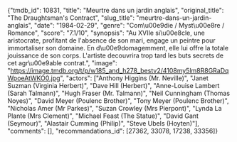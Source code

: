 {"tmdb_id": 10831, "title": "Meurtre dans un jardin anglais", "original_title": "The Draughtsman's Contract", "slug_title": "meurtre-dans-un-jardin-anglais", "date": "1984-02-29", "genre": "Com\u00e9die / Myst\u00e8re / Romance", "score": "7.1/10", "synopsis": "Au XVIIe si\u00e8cle, une aristocrate, profitant de l'absence de son mari, engage un peintre pour immortaliser son domaine. En d\u00e9domagemment, elle lui offre la totale jouissance de son corps. L'artiste decouvrira trop tard les buts secrets de cet agr\u00e9able contrat.", "image": "https://image.tmdb.org/t/p/w185_and_h278_bestv2/4108my5lm8R8GRaDqWpoeAtWKO0.jpg", "actors": ["Anthony Higgins (Mr. Neville)", "Janet Suzman (Virginia Herbert)", "Dave Hill (Herbert)", "Anne-Louise Lambert (Sarah Talmann)", "Hugh Fraser (Mr. Talmann)", "Neil Cunningham (Thomas Noyes)", "David Meyer (Poulenc Brother)", "Tony Meyer (Poulenc Brother)", "Nicholas Amer (Mr Parkes)", "Suzan Crowley (Mrs Pierpont)", "Lynda La Plante (Mrs Clement)", "Michael Feast (The Statue)", "David Gant (Seymour)", "Alastair Cumming (Philip)", "Steve Ubels (Hoyten)"], "comments": [], "recommandations_id": [27362, 33078, 17238, 33356]}